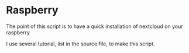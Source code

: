 # Raspberry
The point of this script is to have a quick installation of nextcloud on your raspberry

I use several tutorial, list in the source file, to make this script.
